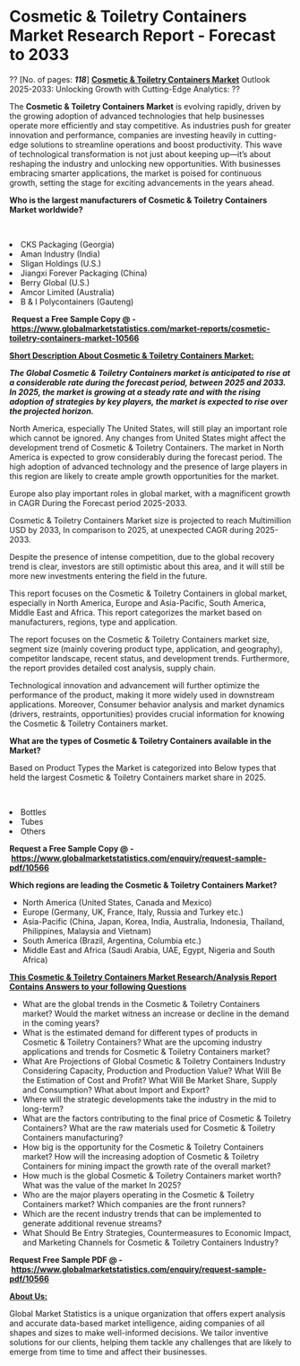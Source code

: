 <H1>Cosmetic & Toiletry Containers Market Research Report - Forecast to 2033</H1><p>?? [No. of pages:&nbsp;<strong><em>118</em></strong>]&nbsp;<strong><a href="https://www.globalmarketstatistics.com/market-reports/cosmetic-toiletry-containers-market-10566">Cosmetic & Toiletry Containers&nbsp;Market</a></strong>&nbsp;Outlook 2025-2033: Unlocking Growth with Cutting-Edge Analytics: ??</p><p>The <strong>Cosmetic & Toiletry Containers Market</strong> is evolving rapidly, driven by the growing adoption of advanced technologies that help businesses operate more efficiently and stay competitive. As industries push for greater innovation and performance, companies are investing heavily in cutting-edge solutions to streamline operations and boost productivity. This wave of technological transformation is not just about keeping up&mdash;it&rsquo;s about reshaping the industry and unlocking new opportunities. With businesses embracing smarter applications, the market is poised for continuous growth, setting the stage for exciting advancements in the years ahead.</p><p><strong>Who is the largest manufacturers of Cosmetic & Toiletry Containers Market worldwide?</strong></p><p>&nbsp;<li>CKS Packaging (Georgia)<li> Aman Industry (India)<li> Sligan Holdings (U.S.)<li> Jiangxi Forever Packaging (China)<li> Berry Global (U.S.)<li> Amcor Limited (Australia)<li> B & I Polycontainers (Gauteng)</p><p>&nbsp;<strong>Request a Free Sample Copy @ -&nbsp;<a href="https://www.globalmarketstatistics.com/market-reports/cosmetic-toiletry-containers-market-10566">https://www.globalmarketstatistics.com/market-reports/cosmetic-toiletry-containers-market-10566</a></strong></p><p><strong><u>Short Description About Cosmetic & Toiletry Containers Market:</u></strong></p><p><strong><em>The Global Cosmetic & Toiletry Containers market is anticipated to rise at a considerable rate during the forecast period, between 2025 and 2033. In 2025, the market is growing at a steady rate and with the rising adoption of strategies by key players, the market is expected to rise over the projected horizon.</em></strong></p><p>North America, especially The United States, will still play an important role which cannot be ignored. Any changes from United States might affect the development trend of Cosmetic & Toiletry Containers. The market in North America is expected to grow considerably during the forecast period. The high adoption of advanced technology and the presence of large players in this region are likely to create ample growth opportunities for the market.</p><p>Europe also play important roles in global market, with a magnificent growth in CAGR During the Forecast period 2025-2033.</p><p>Cosmetic & Toiletry Containers Market size is projected to reach Multimillion USD by 2033, In comparison to 2025, at unexpected CAGR during 2025-2033.</p><p>Despite the presence of intense competition, due to the global recovery trend is clear, investors are still optimistic about this area, and it will still be more new investments entering the field in the future.</p><p>This report focuses on the Cosmetic & Toiletry Containers in global market, especially in North America, Europe and Asia-Pacific, South America, Middle East and Africa. This report categorizes the market based on manufacturers, regions, type and application.</p><p>The report focuses on the Cosmetic & Toiletry Containers market size, segment size (mainly covering product type, application, and geography), competitor landscape, recent status, and development trends. Furthermore, the report provides detailed cost analysis, supply chain.</p><p>Technological innovation and advancement will further optimize the performance of the product, making it more widely used in downstream applications. Moreover, Consumer behavior analysis and market dynamics (drivers, restraints, opportunities) provides crucial information for knowing the Cosmetic & Toiletry Containers market.</p><p><strong>What are the types of Cosmetic & Toiletry Containers available in the Market?</strong></p><p>Based on Product Types the Market is categorized into Below types that held the largest Cosmetic & Toiletry Containers market share in 2025.</p><p>&nbsp;<li>Bottles<li> Tubes<li> Others&nbsp;</p><p><strong>Request a Free Sample Copy @ -&nbsp;<a href="https://www.globalmarketstatistics.com/enquiry/request-sample-pdf/10566">https://www.globalmarketstatistics.com/enquiry/request-sample-pdf/10566</a></strong></p><p><strong>Which regions are leading the Cosmetic & Toiletry Containers Market?</strong></p><ul><li>North America (United States, Canada and Mexico)</li><li>Europe (Germany, UK, France, Italy, Russia and Turkey etc.)</li><li>Asia-Pacific (China, Japan, Korea, India, Australia, Indonesia, Thailand, Philippines, Malaysia and Vietnam)</li><li>South America (Brazil, Argentina, Columbia etc.)</li><li>Middle East and Africa (Saudi Arabia, UAE, Egypt, Nigeria and South Africa)</li></ul><p><strong><u>This Cosmetic & Toiletry Containers Market Research/Analysis Report Contains Answers to your following Questions</u></strong></p><ul><li>What are the global trends in the Cosmetic & Toiletry Containers market? Would the market witness an increase or decline in the demand in the coming years?</li><li>What is the estimated demand for different types of products in Cosmetic & Toiletry Containers? What are the upcoming industry applications and trends for Cosmetic & Toiletry Containers market?</li><li>What Are Projections of Global Cosmetic & Toiletry Containers Industry Considering Capacity, Production and Production Value? What Will Be the Estimation of Cost and Profit? What Will Be Market Share, Supply and Consumption? What about Import and Export?</li><li>Where will the strategic developments take the industry in the mid to long-term?</li><li>What are the factors contributing to the final price of Cosmetic & Toiletry Containers? What are the raw materials used for Cosmetic & Toiletry Containers manufacturing?</li><li>How big is the opportunity for the Cosmetic & Toiletry Containers market? How will the increasing adoption of Cosmetic & Toiletry Containers for mining impact the growth rate of the overall market?</li><li>How much is the global Cosmetic & Toiletry Containers market worth? What was the value of the market In 2025?</li><li>Who are the major players operating in the Cosmetic & Toiletry Containers market? Which companies are the front runners?</li><li>Which are the recent industry trends that can be implemented to generate additional revenue streams?</li><li>What Should Be Entry Strategies, Countermeasures to Economic Impact, and Marketing Channels for Cosmetic & Toiletry Containers Industry?</li></ul><p><strong>Request Free Sample PDF @ -&nbsp;<a href="https://www.globalmarketstatistics.com/enquiry/request-sample-pdf/10566">https://www.globalmarketstatistics.com/enquiry/request-sample-pdf/10566</a></strong></p><p><strong><u>About Us:</u></strong></p><p>Global Market Statistics&nbsp;is a unique organization that offers expert analysis and accurate data-based market intelligence, aiding companies of all shapes and sizes to make well-informed decisions. We tailor inventive solutions for our clients, helping them tackle any challenges that are likely to emerge from time to time and affect their businesses.</p>
